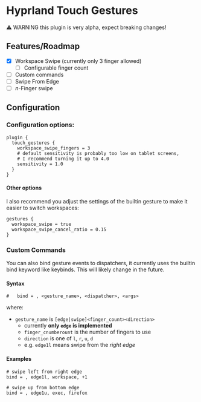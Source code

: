 # Hyprland Touch Gestures

⚠️ WARNING this plugin is very alpha, expect breaking changes!

## Features/Roadmap

- [x] Workspace Swipe (currently only 3 finger allowed)
  - [ ] Configurable finger count
- [ ] Custom commands
- [ ] Swipe From Edge
- [ ] _n_-Finger swipe

## Configuration

### Configuration options:

```
plugin {
  touch_gestures {
    workspace_swipe_fingers = 3
    # default sensitivity is probably too low on tablet screens,
    # I recommend turning it up to 4.0
    sensitivity = 1.0
  }
}
```

#### Other options

I also recommend you adjust the settings of the builtin gesture to make it easier to switch workspaces:

```
gestures {
  workspace_swipe = true
  workspace_swipe_cancel_ratio = 0.15
}
```

### Custom Commands

You can also bind gesture events to dispatchers, it currently uses the builtin bind keyword like
keybinds. This will likely change in the future.

#### Syntax

```
#   bind = , <gesture_name>, <dispatcher>, <args>
```

where:

- `gesture_name` is `[edge|swipe]<finger_count><direction>`
  - currently **only `edge` is implemented**
  - `finger_cnumberount` is the number of fingers to use
  - `direction` is one of `l`, `r`, `u`, `d`
  - e.g. `edge1l` means swipe from the _right edge_

#### Examples

```
# swipe left from right edge
bind = , edge1l, workspace, +1

# swipe up from bottom edge
bind = , edge1u, exec, firefox
```
